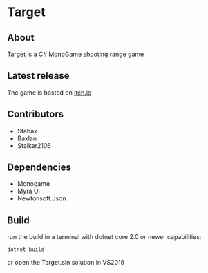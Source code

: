 # Target

## About

Target is a C# MonoGame shooting range game

## Latest release

The game is hosted on [itch.io](https://stabax.itch.io/target)

## Contributors

- Stabax
- Baxlan
- Stalker2106

## Dependencies
* Monogame
* Myra UI
* Newtonsoft.Json

## Build

run the build in a terminal with dotnet core 2.0 or newer capabilities:

    dotnet build

or open the Target.sln solution in VS2019